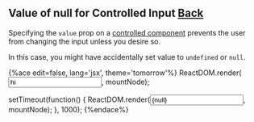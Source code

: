 ## Value of null for Controlled Input [Back](./../react.md)

Specifying the `value` prop on a [controlled component](https://aleen42.gitbooks.io/personalwiki/content/Programming/JavaScript/Framework/react/forms/forms.html#controlled-components) prevents the user from changing the input unless you desire so.

In this case, you might have accidentally set value to `undefined` or `null`.

{%ace edit=false, lang='jsx', theme='tomorrow'%}
ReactDOM.render(<input value="hi" />, mountNode);

setTimeout(function() {
    ReactDOM.render(<input value={null} />, mountNode);
}, 1000);
{%endace%}